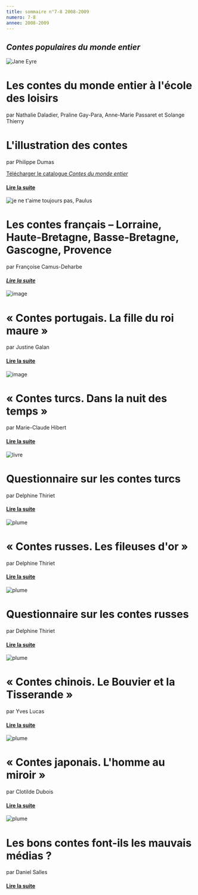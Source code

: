 ```yaml
---
title: sommaire n°7-8 2008-2009
numero: 7-8
annee: 2008-2009
---
```


<h2><strong><em>Contes populaires du monde entier</em></strong></h2>
<img  class="image" src="/pages/static/sommaires/images/1_catalogue_contes_petite.jpg" alt="Jane Eyre" />
<h1>Les contes du monde entier à l'école des loisirs</h1>
<p>par Nathalie Daladier, Praline Gay-Para, Anne-Marie Passaret et Solange Thierry</p>
<h1>L'illustration des contes</h1>
<p>par Philippe Dumas</p>
<p class="aligner"><a href="http://www.ecoledesloisirs.fr/php-edl/catalogues/recherche-catalogue.php?cat=contes%20populaires">Télécharger le catalogue <em>Contes du monde entier</em></a></p>
<h4><a href="/articles">Lire la suite</a></h4>
<img class="image" src="/pages/static/sommaires/images/2_contes_gascogne_petite.jpg" alt="je ne t'aime toujours pas, Paulus" />
<h1>Les contes français – Lorraine, Haute-Bretagne, Basse-Bretagne, Gascogne, Provence﻿</h1>
<p>par Françoise Camus-Deharbe</p>
<h4 class="marge_dessous"><a href="/articles" target="_top"><em>Lire la suite</em></a></h4>
<img class="image" src="/pages/static/sommaires/images/3_contes_portugais_petite.jpg" alt="image" />
<h1>« Contes portugais. La fille du roi maure »</h1>
<p>par Justine Galan</p>
<h4 class="marge_dessous"><a href="/articles" target="_top">Lire la suite</a></h4>
<img class="image" src="/pages/static/sommaires/images/4_contes_turcs_petite.jpg" alt="image" />
<h1>« Contes turcs. Dans la nuit des temps »</h1>
<p>par Marie-Claude Hibert</p>
<h4 class="marge_dessous"><a href="/articles" target="_top">Lire la suite</a></h4>
<img class="image" src="/pages/static/sommaires/images/5_questions_turcs_petite.jpg" alt="livre" />
<h1>Questionnaire sur les contes turcs</h1>
<p>par Delphine Thiriet</p>
<h4 class="marge_dessous"><a href="/articles" target="_top">Lire la suite</a></h4>
<img class="image" src="/pages/static/sommaires/images/6_contes_russes_petite.jpg" alt="plume" />
<h1>« Contes russes. Les fileuses d'or »</h1>
<p>par Delphine Thiriet</p>
<h4 class="marge_dessous"><a href="/articles" target="_top">Lire la suite</a></h4>
<img class="image" src="/pages/static/sommaires/images/7_questions_russes_petite.jpg" alt="plume" />
<h1>Questionnaire sur les contes russes</h1>
<p>par Delphine Thiriet</p>
<h4 class="marge_dessous"><a href="/articles" target="_top">Lire la suite</a></h4>
<img class="image" src="/pages/static/sommaires/images/8_contes_chinois_petite.jpg" alt="plume" />
<h1>« Contes chinois. Le Bouvier et la Tisserande »</h1>
<p>par Yves Lucas</p>
<h4 class="marge_dessous"><a href="/articles" target="_top">Lire la suite</a></h4>
<img class="image" src="/pages/static/sommaires/images/9_contes_japonais_petite.jpg" alt="plume" />
<h1>« Contes japonais. L'homme au miroir »</h1>
<p>par Clotilde Dubois</p>
<h4 class="marge_dessous"><a href="/articles" target="_top">Lire la suite</a></h4>
<img class="image" src="/pages/static/sommaires/images/10_contes_medias_petite.jpg" alt="plume" />
<h1>Les bons contes font-ils les mauvais médias ?</h1>
<p>par Daniel Salles</p>
<h4 class="marge_dessous"><a href="/article/2009-01-01-faits-divers-et-contes-les-bons-contes-font-ils-les-mauvais-medias-education-aux-medias-6e" target="_top">Lire la suite</a></h4>
